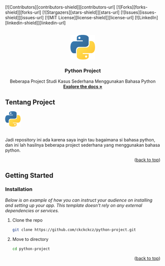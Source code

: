 <a name="readme-top"></a>

[![Contributors][contributors-shield]][contributors-url]
[![Forks][forks-shield]][forks-url]
[![Stargazers][stars-shield]][stars-url]
[![Issues][issues-shield]][issues-url]
[![MIT License][license-shield]][license-url]
[![LinkedIn][linkedin-shield]][linkedin-url]

<!-- PROJECT LOGO -->
<br />
<div align="center">
  <a href="javascript:void(0)">
    <img src="img/python.png" alt="Logo" width="80" height="80">
  </a>

  <h3 align="center">Python Project</h3>

  <p align="center">
    Beberapa Project Studi Kasus Sederhana Menggunakan Bahasa Python
    <br />
    <a href="https://github.com/ckckckcz/python-project"><strong>Explore the docs »</strong></a>
  </p>
</div>

<!-- ABOUT THE PROJECT -->

## Tentang Project

<a href="javascript:void(0)">
    <img src="img/python.png" alt="Logo" width="50" height="50">
</a>
<br><br>

Jadi repository ini ada karena saya ingin tau bagaimana si bahasa python, dan ini lah hasilnya beberapa project sederhana yang menggunakan bahasa python.

<p align="right">(<a href="#readme-top">back to top</a>)</p>

<!-- GETTING STARTED -->

## Getting Started

### Installation

_Below is an example of how you can instruct your audience on installing and setting up your app. This template doesn't rely on any external dependencies or services._

1. Clone the repo
   ```sh
   git clone https://github.com/ckckckcz/python-project.git
   ```
2. Move to directory

   ```sh
   cd python-project
   ```

<p align="right">(<a href="#readme-top">back to top</a>)</p>

<!-- CONTRIBUTING -->
